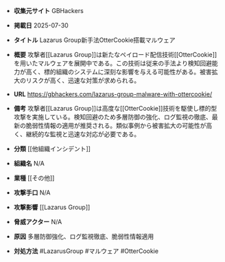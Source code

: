 - **収集元サイト**
GBHackers

- **掲載日**
2025-07-30

- **タイトル**
Lazarus Group新手法OtterCookie搭載マルウェア

- **概要**
攻撃者[[Lazarus Group]]は新たなペイロード配信技術[[OtterCookie]]を用いたマルウェアを展開中である。この技術は従来の手法より検知回避能力が高く、標的組織のシステムに深刻な影響を与える可能性がある。被害拡大のリスクが高く、迅速な対策が求められる。

- **URL**
https://gbhackers.com/lazarus-group-malware-with-ottercookie/

- **備考**
攻撃者[[Lazarus Group]]は高度な[[OtterCookie]]技術を駆使し標的型攻撃を実施している。検知回避のため多層防御の強化、ログ監視の徹底、最新の脆弱性情報の適用が推奨される。類似事例から被害拡大の可能性が高く、継続的な監視と迅速な対応が必要である。

- **分類**
[[他組織インシデント]]

- **組織名**
N/A

- **業種**
[[その他]]

- **攻撃手口**
N/A

- **攻撃影響**
[[Lazarus Group]]

- **脅威アクター**
N/A

- **原因**
多層防御強化、ログ監視徹底、脆弱性情報適用

- **対処方法**
#LazarusGroup #マルウェア #OtterCookie
